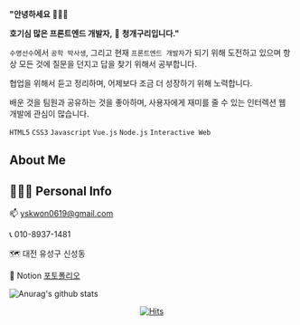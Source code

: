 **"안녕하세요** 👨🏻‍💻

**호기심 많은 프론트엔드 개발자,** 🐸 **청개구리입니다."**

`수영선수`에서 `공학 박사생`, 그리고 현재 `프론트엔드 개발자`가 되기 위해 도전하고 있으며 항상 모든 것에 질문을 던지고 답을 찾기 위해서 공부합니다. 

협업을 위해서 듣고 정리하며, 어제보다 조금 더 성장하기 위해 노력합니다. 

배운 것을 팀원과 공유하는 것을 좋아하며, 사용자에게 재미를 줄 수 있는 인터렉션 웹 개발에 관심이 많습니다.

`HTML5` `CSS3` `Javascript` `Vue.js` `Node.js` `Interactive Web`

## About Me

## 🙋🏻‍♂️ Personal Info

📫 yskwon0619@gmail.com

📞 010-8937-1481

🗺️ 대전 유성구 신성동

🎫 Notion [포토폴리오](https://bit.ly/3v0iqDq)

![Anurag's github stats](https://github-readme-stats.vercel.app/api?username=DevFrog92)

<div align=center>

   [![Hits](https://hits.seeyoufarm.com/api/count/incr/badge.svg?url=https%3A%2F%2Fgithub.com%2FDevFrog92&count_bg=%2379C83D&title_bg=%23555555&icon=&icon_color=%23E7E7E7&title=hits&edge_flat=false)](https://hits.seeyoufarm.com)

</div>
